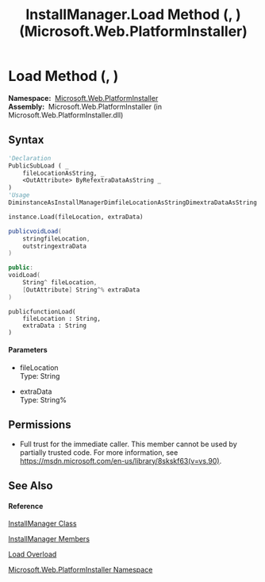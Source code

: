 ﻿---
title: InstallManager.Load Method (, ) (Microsoft.Web.PlatformInstaller)
TOCTitle: Load Method (, )
ms:assetid: M:Microsoft.Web.PlatformInstaller.InstallManager.Load(System.String,System.String@)
ms:mtpsurl: https://msdn.microsoft.com/en-us/library/microsoft.web.platforminstaller.installmanager.load(v=VS.90)
ms:contentKeyID: 46408500
ms.date: 05/02/2012
mtps_version: v=VS.90
dev_langs:
- vb
- csharp
- c++
- jscript
api_location:
- Microsoft.Web.PlatformInstaller.dll
api_name:
- Microsoft.Web.PlatformInstaller.InstallManager.Load
api_type:
- Managed
topic_type:
- apiref
- kbSyntax
product_family_name: VS
ROBOTS: INDEX,FOLLOW
---

# Load Method (, )

**Namespace:**  [Microsoft.Web.PlatformInstaller](microsoft-web-platforminstaller-namespace.md)  
**Assembly:**  Microsoft.Web.PlatformInstaller (in Microsoft.Web.PlatformInstaller.dll)

## Syntax

``` vb
'Declaration
PublicSubLoad ( _
    fileLocationAsString, _
    <OutAttribute> ByRefextraDataAsString _
)
'Usage
DiminstanceAsInstallManagerDimfileLocationAsStringDimextraDataAsString

instance.Load(fileLocation, extraData)
```

``` csharp
publicvoidLoad(
    stringfileLocation,
    outstringextraData
)
```

``` c++
public:
voidLoad(
    String^ fileLocation, 
    [OutAttribute] String^% extraData
)
```

``` jscript
publicfunctionLoad(
    fileLocation : String, 
    extraData : String
)
```

#### Parameters

  - fileLocation  
    Type: String  

<!-- end list -->

  - extraData  
    Type: String%  

## Permissions

  - Full trust for the immediate caller. This member cannot be used by partially trusted code. For more information, see <https://msdn.microsoft.com/en-us/library/8skskf63(v=vs.90)>.

## See Also

#### Reference

[InstallManager Class](installmanager-class-microsoft-web-platforminstaller.md)

[InstallManager Members](installmanager-members-microsoft-web-platforminstaller.md)

[Load Overload](installmanager-load-method-microsoft-web-platforminstaller.md)

[Microsoft.Web.PlatformInstaller Namespace](microsoft-web-platforminstaller-namespace.md)

